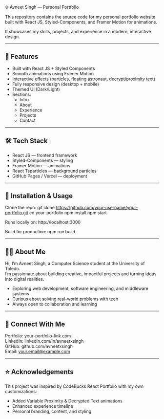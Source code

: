 🌐 Avneet Singh — Personal Portfolio

This repository contains the source code for my personal portfolio website built with React JS, Styled-Components, and Framer Motion for animations.  

It showcases my skills, projects, and experience in a modern, interactive design.

------------------------------------------------------
🚀 Features
------------------------------------------------------
- Built with React JS + Styled Components
- Smooth animations using Framer Motion
- Interactive effects (particles, floating astronaut, decrypt/proximity text)
- Fully responsive design (desktop + mobile)
- Themed UI (Dark/Light)
- Sections:
  - Intro
  - About
  - Experience
  - Projects
  - Contact

------------------------------------------------------
🛠️ Tech Stack
------------------------------------------------------
- React JS — frontend framework  
- Styled-Components — styling  
- Framer Motion — animations  
- React Tsparticles — background particles  
- GitHub Pages / Vercel — deployment  

------------------------------------------------------
📂 Installation & Usage
------------------------------------------------------
Clone the repo:
    git clone https://github.com/your-username/your-portfolio.git
    cd your-portfolio
    npm install
    npm start

Runs locally on: http://localhost:3000

Build for production:
    npm run build

------------------------------------------------------
🧑‍💻 About Me
------------------------------------------------------
Hi, I’m Avneet Singh, a Computer Science student at the University of Toledo.  
I’m passionate about building creative, impactful projects and turning ideas into digital realities.  

- Exploring web development, software engineering, and middleware systems  
- Curious about solving real-world problems with tech  
- Always open to collaboration and learning  

------------------------------------------------------
🔗 Connect With Me
------------------------------------------------------
Portfolio: your-portfolio-link.com  
LinkedIn: linkedin.com/in/avneetxsingh  
GitHub: github.com/avneetxsingh  
Email: your.email@example.com  

------------------------------------------------------
⭐ Acknowledgements
------------------------------------------------------
This project was inspired by CodeBucks React Portfolio with my own customizations:
- Added Variable Proximity & Decrypted Text animations
- Enhanced experience timeline
- Personal branding, content, and styling
